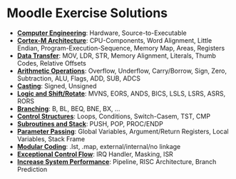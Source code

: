 # Moodle Exercise Solutions

- **[Computer Engineering](https://moodle.zhaw.ch/mod/quiz/review.php?attempt=1723162&cmid=1408589)**: Hardware, Source-to-Executable
- **[Cortex-M Architecture](https://moodle.zhaw.ch/mod/quiz/review.php?attempt=1723184&cmid=1408593)**: CPU-Components, Word Alignment, Little Endian, Program-Execution-Sequence, Memory Map, Areas, Registers
- **[Data Transfer](https://moodle.zhaw.ch/mod/quiz/review.php?attempt=1641283&cmid=1408599)**: MOV, LDR, STR, Memory Alignment, Literals, Thumb Codes, Relative Offsets
- **[Arithmetic Operations](https://moodle.zhaw.ch/mod/quiz/review.php?attempt=1641414&cmid=1408609)**: Overflow, Underflow, Carry/Borrow, Sign, Zero, Subtraction, ALU, Flags, ADD, SUB, ADCS
- **[Casting](https://moodle.zhaw.ch/mod/quiz/review.php?attempt=1641557&cmid=1408610)**: Signed, Unsigned
- **[Logic and Shift/Rotate](https://moodle.zhaw.ch/mod/quiz/review.php?attempt=1644631&cmid=1408616)**: MVNS, EORS, ANDS, BICS, LSLS, LSRS, ASRS, RORS
- **[Branching](https://moodle.zhaw.ch/mod/quiz/review.php?attempt=1644196&cmid=1408617)**: B, BL, BEQ, BNE, BX, ...
- **[Control Structures](https://moodle.zhaw.ch/mod/quiz/review.php?attempt=1644193&cmid=1408621)**: Loops, Conditions, Switch-Casem, TST, CMP
- **[Subroutines and Stack](https://moodle.zhaw.ch/mod/quiz/review.php?attempt=1780985&cmid=1408625)**: PUSH, POP, PROC/ENDP
- **[Parameter Passing](https://moodle.zhaw.ch/mod/quiz/review.php?attempt=1780996&cmid=1408632)**: Global Variables, Argument/Return Registers, Local Variables, Stack Frame
- **[Modular Coding](https://moodle.zhaw.ch/mod/quiz/review.php?attempt=1781007&cmid=1408638)**: .lst, .map, external/internal/no linkage
- **[Exceptional Control Flow](https://moodle.zhaw.ch/mod/quiz/review.php?attempt=1781014&cmid=1408646)**: IRQ Handler, Masking, ISR
- **[Increase System Performance](https://moodle.zhaw.ch/mod/quiz/review.php?attempt=1751981&cmid=1408649)**: Pipeline, RISC Architecture, Branch Prediction
